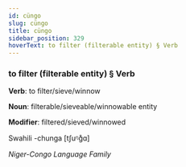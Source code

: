 ```yaml
---
id: cüngo
slug: cüngo
title: cüngo
sidebar_position: 329
hoverText: to filter (filterable entity) § Verb
---
```


### to filter (filterable entity) § Verb

**Verb**: to filter/sieve/winnow

**Noun**: filterable/sieveable/winnowable entity

**Modifier**: filtered/sieved/winnowed

Swahili -chunga [tʃuᵑɡ̊ɑ]

*Niger-Congo Language Family*